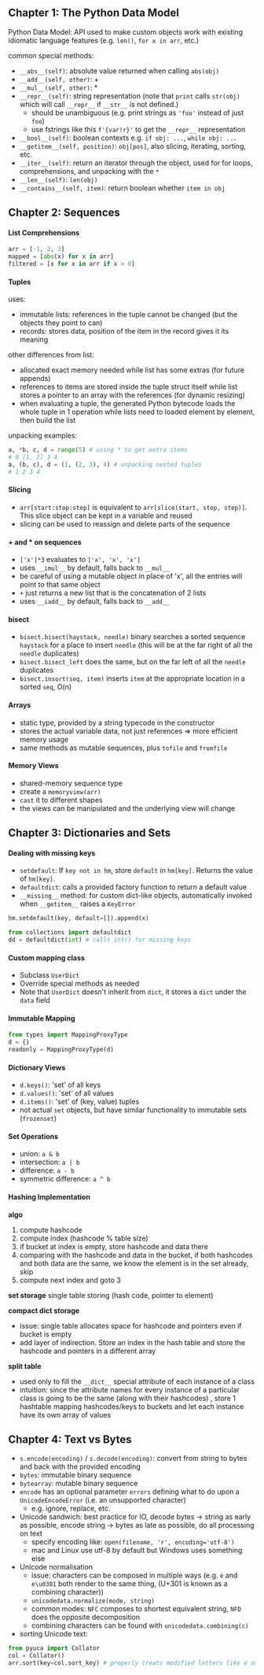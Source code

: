 ## Chapter 1: The Python Data Model
Python Data Model: API used to make custom objects work with existing idiomatic language features (e.g. `len()`, `for x in arr`, etc.)

common special methods:
- `__abs__(self)`: absolute value returned when calling `abs(obj)`
- `__add__(self, other)`: +
- `__mul__(self, other)`: *
- `__repr__(self)`: string representation (note that `print` calls `str(obj)` which will call `__repr__` if `__str__` is not defined.)
	- should be unambiguous (e.g. print strings as `'foo'` instead of just `foo`)
	- use fstrings like this `f'{var!r}'` to get the `__repr__` representation
- `__bool__(self)`: boolean contexts e.g. `if obj: ...`, `while obj: ...`
- `__getitem__(self, position)`: `obj[pos]`, also slicing, iterating, sorting, etc.
- `__iter__(self)`: return an iterator through the object, used for for loops, comprehensions, and unpacking with the `*`
- `__len__(self)`: `len(obj)`
- `__contains__(self, item)`: return boolean whether `item in obj`

## Chapter 2: Sequences
#### List Comprehensions

```python
arr = [-1, 2, 3]
mapped = [abs(x) for x in arr]
filtered = [x for x in arr if x > 0]
```

#### Tuples
uses:
- immutable lists: references in the tuple cannot be changed (but the objects they point to can)
- records: stores data, position of the item in the record gives it its meaning

other differences from list:
- allocated exact memory needed while list has some extras (for future appends)
- references to items are stored inside the tuple struct itself while list stores a pointer to an array with the references (for dynamic resizing)
- when evaluating a tuple, the generated Python bytecode loads the whole tuple in 1 operation while lists need to loaded element by element, then build the list

unpacking examples:
```python
a, *b, c, d = range(5) # using * to get extra items
# 0 [1, 2] 3 4
a, (b, c), d = (1, (2, 3), 4) # unpacking nested tuples
# 1 2 3 4
```

#### Slicing
- `arr[start:stop:step]` is equivalent to `arr[slice(start, stop, step)]`. This slice object can be kept in a variable and reused
- slicing can be used to reassign and delete parts of the sequence

#### + and * on sequences
- `['x']*3` evaluates to `['x', 'x', 'x']`
- uses `__imul__` by default, falls back to `__mul__`
- be careful of using a mutable object in place of 'x', all the entries will point to that same object
- `+` just returns a new list that is the concatenation of 2 lists
- uses `__iadd__` by default, falls back to `__add__`

#### bisect
- `bisect.bisect(haystack, needle)` binary searches a sorted sequence `haystack` for a place to insert `needle` (this will be at the far right of all the `needle` duplicates)
- `bisect.bisect_left` does the same, but on the far left of all the `needle` duplicates
- `bisect.insort(seq, item)` inserts `item` at the appropriate location in a sorted `seq`, O(n)

#### Arrays
- static type, provided by a string typecode in the constructor 
- stores the actual variable data, not just references => more efficient memory usage
- same methods as mutable sequences, plus `tofile` and `fromfile`

#### Memory Views
- shared-memory sequence type
- create a `memoryview(arr)`
- `cast` it to different shapes
- the views can be manipulated and the underlying view will change

## Chapter 3: Dictionaries and Sets
#### Dealing with missing keys
- `setdefault`: If `key not in hm`, store `default` in `hm[key]`. Returns the value of `hm[key]`.
- `defaultdict`: calls a provided factory function to return a default value
- `__missing__` method: for custom dict-like objects, automatically invoked when `__getitem__` raises a `KeyError`
```python
hm.setdefault(key, default=[]).append(x)

from collections import defaultdict
dd = defaultdict(int) # calls int() for missing keys
```

#### Custom mapping class
- Subclass `UserDict`
- Override special methods as needed
- Note that `UserDict` doesn't inherit from `dict`, it stores a `dict` under the `data` field

#### Immutable Mapping
```python
from types import MappingProxyType
d = {}
readonly = MappingProxyType(d)
```

#### Dictionary Views
- `d.keys()`: 'set' of all keys
- `d.values()`: 'set' of all values
- `d.items()`: 'set' of (key, value) tuples
- not actual `set` objects, but have similar functionality to immutable sets (`frozenset`)

#### Set Operations
- union: `a & b`
- intersection: `a | b`
- difference: `a - b`
- symmetric difference: `a ^ b`

#### Hashing Implementation
**algo**
1. compute hashcode
2. compute index (hashcode % table size)
3. if bucket at index is empty, store hashcode and data there
4. comparing with the hashcode and data in the bucket, if both hashcodes and both data are the same, we know the element is in the set already, skip
5. compute next index and goto 3

**set storage**
single table storing (hash code, pointer to element)

**compact dict storage**
- issue: single table allocates space for hashcode and pointers even if bucket is empty
- add layer of indirection. Store an index in the hash table and store the hashcode and pointers in a different array

**split table**
- used only to fill the `__dict__` special attribute of each instance of a class
- intuition: since the attribute names for every instance of a particular class is going to be the same (along with their hashcodes) , store 1 hashtable mapping hashcodes/keys to buckets and let each instance have its own array of values

## Chapter 4: Text vs Bytes
- `s.encode(encoding)` / `s.decode(encoding)`: convert from string to bytes and back with the provided encoding
- `bytes`: immutable binary sequence
- `bytearray`: mutable binary sequence
- `encode` has an optional parameter `errors` defining what to do upon a `UnicodeEncodeError` (i.e. an unsupported character)
	- e.g. ignore, replace, etc.
- Unicode sandwich: best practice for IO, decode bytes -> string as early as possible, encode string -> bytes as late as possible, do all processing on text
	- specify encoding like: `open(filename, 'r', encoding='utf-8')`
	- mac and Linux use utf-8 by default but Windows uses something else
- Unicode normalisation
	- issue: characters can be composed in multiple ways (e.g. `é` and `e\u0301` both render to the same thing, (U+301 is known as a combining character))
	- `unicodedata.normalize(mode, string)`
	- common modes: `NFC` composes to shortest equivalent string, `NFD` does the opposite decomposition
	- combining characters can be found with `unicodedata.combining(c)`
- sorting Unicode text:
```python
from pyuca import Collator
col = Collator()
arr.sort(key=col.sort_key) # properly treats modified letters like é as e
```
